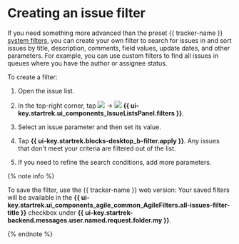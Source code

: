 # Creating an issue filter

If you need something more advanced than the preset {{ tracker-name }} [system filters](default-filters.md), you can create your own filter to search for issues in and sort issues by title, description, comments, field values, update dates, and other parameters. For example, you can use custom filters to find all issues in queues where you have the author or assignee status.

To create a filter:

1. Open the issue list.

1. In the top-right corner, tap ![](../../_assets/tracker/svg/gantt-settings-button.svg) → ![](../../_assets/tracker/svg/filter-mobile.svg) **{{ ui-key.startrek.ui_components_IssueListsPanel.filters }}**.

1. Select an issue parameter and then set its value.

1. Tap **{{ ui-key.startrek.blocks-desktop_b-filter.apply }}**. Any issues that don't meet your criteria are filtered out of the list.

1. If you need to refine the search conditions, add more parameters.

{% note info %}

To save the filter, use the {{ tracker-name }} web version: Your saved filters will be available in the **{{ ui-key.startrek.ui_components_agile_common_AgileFilters.all-issues-filter-title }}** checkbox under **{{ ui-key.startrek-backend.messages.user.named.request.folder.my }}**.

{% endnote %}